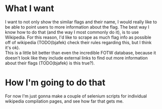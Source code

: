 # What I want
I want to not only show the similar flags and their name, I would really like to be able to point users to more information about the flag. The best way I know how to do that (and the way I most commonly do it), is to use Wikipedia. For this reason, I'd like to scrape as much flag info as possible off of wikipedia (TODO(bjafek) check their rules regarding this, but I think it's ok).  
This is a little bit better than even the incredible FOTW database, because it doesn't look like they include external links to find out more information about their flags (TODO(bjafek) is this true?).

# How I'm going to do that
For now I'm just gonna make a couple of selenium scripts for individual wikipedia compilation pages, and see how far that gets me.

